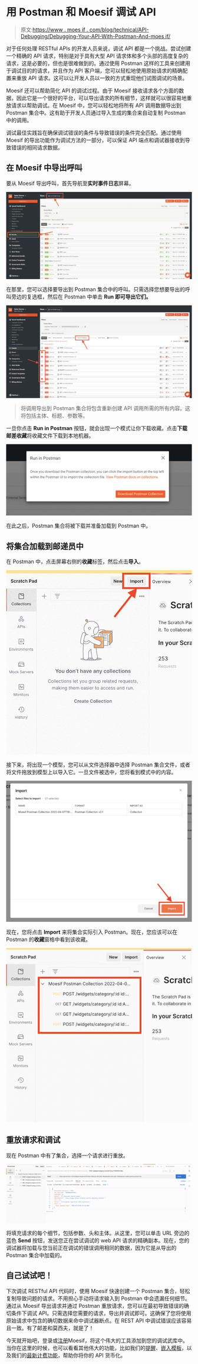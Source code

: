 # 用 Postman 和 Moesif 调试 API

> 原文:[https://www . moes if . com/blog/technical/API-Debugging/Debugging-Your-API-With-Postman-And-moes if/](https://www.moesif.com/blog/technical/api-debugging/Debugging-Your-APIs-With-Postman-And-Moesif/)

对于任何处理 RESTful APIs 的开发人员来说，调试 API 都是一个挑战。尝试创建一个精确的 API 请求，特别是对于具有大型 API 请求体和多个头部的高度复杂的请求，这是必要的，但也是很难做到的。通过使用 Postman 这样的工具来创建用于调试目的的请求，并且作为 API 客户端，您可以轻松地使用原始请求的精确配置来重放 API 请求。这可以让开发人员以一致的方式重现他们试图调试的场景。

Moesif 还可以帮助简化 API 的调试过程。由于 Moesif 接收请求各个方面的数据，因此它是一个很好的平台，可以导出请求的所有细节，这样就可以很容易地重放请求以帮助调试。在 Moesif 中，您可以轻松地将所有 API 调用数据导出到 Postman 集合中。这有助于开发人员通过导入生成的集合来自动复制 Postman 中的调用。

调试最佳实践旨在确保调试错误的条件与导致错误的条件完全匹配。通过使用 Moesif 的导出功能作为调试方法的一部分，可以保证 API 端点和调试器接收到导致错误的相同请求数据。

## 在 Moesif 中导出呼叫

要从 Moesif 导出呼叫，首先导航至**实时事件日志**屏幕。

![example](img/4922ae6511392ff3bc856d565f6ff989.png)

在那里，您可以选择要导出到 Postman 集合中的呼叫。只需选择您想要导出的呼叫旁边的复选框，然后在 Postman 中单击 **Run 即可导出它们。**

![example](img/846ceedb4b130e1c5708094d5b60d47b.png)

> 将调用导出到 Postman 集合将包含重新创建 API 调用所需的所有内容。这将包括主体、标题、参数等。

一旦你点击 **Run in Postman** 按钮，就会出现一个模式让你下载收藏。点击**下载邮差收藏**将收藏文件下载到本地机器。

![example](img/ad5d12afaccaeaed59f31caeba5ea38b.png)

在此之后，Postman 集合将被下载并准备加载到 Postman 中。

## 将集合加载到邮递员中

在 Postman 中，点击屏幕右侧的**收藏**标签，然后点击**导入**。

![example](img/482ecc16bd61b226fbd7f89be27a9d80.png)

接下来，将出现一个模型，您可以从文件选择器中选择 Postman 集合文件，或者将文件拖放到模型上以导入它。一旦文件被选中，您将看到模式中的内容。

![example](img/a7680939c43d4396ac39675943456d20.png)

现在，您将点击 **Import** 来将集合实际引入 Postman。现在，您应该可以在 Postman 的**收藏**窗格中看到该收藏。

![example](img/5c662e2eee8fe07842eed279e0383a2e.png)

## 重放请求和调试

现在 Postman 中有了集合，选择一个请求进行重放。

![example](img/fde6532cd4b192bd1fd7c6a406c8d1cd.png)

将填充请求的每个细节，包括参数、头和主体。从这里，您可以单击 URL 旁边的蓝色 **Send** 按钮，发送您正在尝试调试的 web API 请求的精确副本。现在，您的调试器将加载与您当前正在调试的错误调用相同的数据，因为它是从导出的 Postman 集合中加载的。

## 自己试试吧！

下次调试 RESTful API 代码时，使用 Moesif 快速创建一个 Postman 集合，轻松复制导致问题的请求。不用担心手动将请求输入到 Postman 中会遗漏任何细节。通过从 Moesif 导出请求并通过 Postman 重放请求，您可以在最初导致错误的确切条件下调试 API。只需选择您需要的请求，导出并调试即可。这确保了您将使用原始请求中包含的确切数据来命中调试器断点。在 REST API 中调试错误应该容易且一致。有了邮差和莫西夫，就是了！

今天就开始吧，登录或[注册](https://www.moesif.com/signup?utm_campaign=Int-site&utm_source=blog&utm_medium=body-cta&utm_term=debugging-with-postman)Moesif，将这个伟大的工具添加到您的调试武库中。当你在这里的时候，也可以看看其他伟大的功能，比如我们的[提醒](https://www.moesif.com/features/api-monitoring?utm_campaign=Int-site&utm_source=blog&utm_medium=body-cta&utm_term=debugging-with-postman)、[嵌入模板](https://www.moesif.com/features/embedded-api-logs?utm_campaign=Int-site&utm_source=blog&utm_medium=body-cta&utm_term=debugging-with-postman)，以及我们的[最新计费功能](https://www.moesif.com/solutions/metered-api-billing?utm_campaign=Int-site&utm_source=blog&utm_medium=body-cta&utm_term=debugging-with-postman)，帮助你将你的 API 货币化。